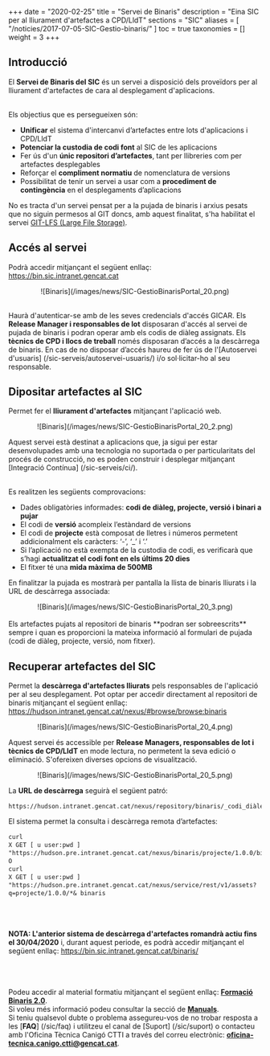 +++
date = "2020-02-25"
title = "Servei de Binaris"
description = "Eina SIC per al lliurament d'artefactes a CPD/LldT"
sections = "SIC"
aliases = [
  "/noticies/2017-07-05-SIC-Gestio-binaris/"
]
toc = true
taxonomies = []
weight = 3
+++

## Introducció

El **Servei de Binaris del SIC** és un servei a disposició dels proveïdors per al lliurament d'artefactes de cara al desplegament d'aplicacions.

<br/>
Els objectius que es persegueixen són:

* **Unificar** el sistema d'intercanvi d’artefactes entre lots d'aplicacions i CPD/LldT
* **Potenciar la custodia de codi font** al SIC de les aplicacions
* Fer ús d'un **únic repositori d’artefactes**, tant per llibreries com per artefactes desplegables
* Reforçar el **compliment normatiu** de nomenclatura de versions
* Possibilitat de tenir un servei a usar com a **procediment de contingència** en el desplegaments d’aplicacions

No es tracta d'un servei pensat per a la pujada de binaris i arxius pesats que no siguin permesos al GIT doncs, amb aquest finalitat, s'ha habilitat
el servei [GIT-LFS (Large File Storage)](/howtos/2019-10-09-sic-Howto-Git-lfs/).


## Accés al servei

Podrà accedir mitjançant el següent enllaç: https://bin.sic.intranet.gencat.cat <br/>

<CENTER>![Binaris](/images/news/SIC-GestioBinarisPortal_20.png)</center>
<br/>

Haurà d'autenticar-se amb de les seves credencials d'accés GICAR. Els **Release Manager i responsables de lot** disposaran
d'accés al servei de pujada de binaris i podran operar amb els codis de diàleg assignats. Els **tècnics de CPD i llocs de treball** només disposaran d’accés a la descàrrega de binaris.
En cas de no disposar d’accés haureu de fer ús de l'[Autoservei d'usuaris] (/sic-serveis/autoservei-usuaris/) i/o sol·licitar-ho al seu responsable.

## Dipositar artefactes al SIC

Permet fer el **lliurament d'artefactes** mitjançant l'aplicació web.

<CENTER>![Binaris](/images/news/SIC-GestioBinarisPortal_20_2.png)</center>

Aquest servei està destinat a aplicacions que, ja sigui per estar desenvolupades amb una tecnologia no suportada o per particularitats del
procés de construcció, no es poden construir i desplegar mitjançant [Integració Contínua] (/sic-serveis/ci/).

<br/>
Es realitzen les següents comprovacions:

* Dades obligatòries informades: **codi de diàleg, projecte, versió i binari a pujar**
* El codi de **versió** acompleix l’estàndard de versions
* El codi de **projecte** està composat de lletres i números permetent addicionalment els caràcters: ‘-’, ‘_’ i ‘.’
* Si l’aplicació no està exempta de la custodia de codi, es verificarà que s’hagi **actualitzat el codi font en els últims 20 dies**
* El fitxer té una **mida màxima de 500MB**


En finalitzar la pujada es mostrarà per pantalla la llista de binaris lliurats i la URL de descàrrega associada:

<CENTER>![Binaris](/images/news/SIC-GestioBinarisPortal_20_3.png)</center>

<br/>
Els artefactes pujats al repositori de binaris **podran ser sobreescrits** sempre i quan es proporcioni la mateixa
informació al formulari de pujada (codi de diàleg, projecte, versió, nom fitxer).

## Recuperar artefactes del SIC

Permet la **descàrrega d'artefactes lliurats** pels responsables de l'aplicació per al seu desplegament. Pot optar per accedir
directament al repositori de binaris mitjançant el següent enllaç: https://hudson.intranet.gencat.cat/nexus/#browse/browse:binaris

<CENTER>![Binaris](/images/news/SIC-GestioBinarisPortal_20_4.png)</center>

Aquest servei és accessible per **Release Managers, responsables de lot i tècnics de CPD/LldT** en mode lectura, no permetent la seva edició
o eliminació. S'ofereixen diverses opcions de visualització.

<CENTER>![Binaris](/images/news/SIC-GestioBinarisPortal_20_5.png)</center>


La **URL de descàrrega** seguirà el següent patró:
```
https://hudson.intranet.gencat.cat/nexus/repository/binaris/_codi_diàleg_/_projecte_/_versió_/_artefacte_
```


El sistema permet la consulta i descàrrega remota d’artefactes:

```
curl
X GET [ u user:pwd ]
"https://hudson.pre.intranet.gencat.cat/nexus/binaris/projecte/1.0.0/bin/DesktopOK.zip" O
curl
X GET [ u user:pwd ]
"https://hudson.pre.intranet.gencat.cat/nexus/service/rest/v1/assets?q=projecte/1.0.0/*& binaris
```

<br/><br/><br/>
**NOTA: L'anterior sistema de descàrrega d'artefactes romandrà actiu fins el 30/04/2020** i, durant aquest periode, es podrà accedir mitjançant
el següent enllaç: https://bin.sic.intranet.gencat.cat/binaris/ <br/>

<!---
## Eliminació de binaris
S'executa un procés diari nocturn d'esborrat de binaris de forma que **únicament es respectaran les últimes 5 versions** repositades per codi
d'aplicació i projecte; i, pel que fa a versions anteriors, es respectaran si aquestes han estat pujades durant l'últim mes (30 dies). No està concebut, per tant, com un servei de custodia permanent de binaris si no com un sistema d'intercanvi de binaris per al desplegament d'aplicacions.
--->

<br/><br/><br/>
Podeu accedir al material formatiu mitjançant el següent enllaç: [**Formació Binaris 2.0**](/related/sic/2.0/formació-binaris-20.pdf). <br/>
Si voleu més informació podeu consultar la secció de [**Manuals**](/sic/manuals/). <br/>
Si teniu qualsevol dubte o problema assegureu-vos de no trobar resposta a les [**FAQ**] (/sic/faq) i utilitzeu el canal de [Suport] (/sic/suport) o
contacteu amb l'Oficina Tècnica Canigó CTTI a través del correu electrònic: **oficina-tecnica.canigo.ctti@gencat.cat**.